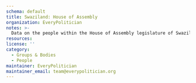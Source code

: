 ```yaml
---
schema: default
title: Swaziland: House of Assembly
organization: EveryPolitician
notes: >-
  Data on the people within the House of Assembly legislature of Swaziland.
resources:
license: ''
category:
  - Groups & Bodies
  - People
maintainer: EveryPolitician
maintainer_email: team@everypolitician.org
---
```

